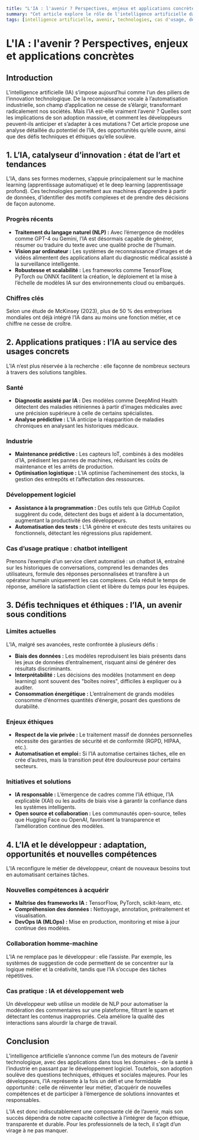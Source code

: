 ```yaml
title: "L'IA : l'avenir ? Perspectives, enjeux et applications concrètes"
summary: "Cet article explore le rôle de l'intelligence artificielle dans l'avenir des technologies, en détaillant ses avancées, ses applications pratiques, ses défis éthiques et son impact sur le métier de développeur."
tags: [intelligence artificielle, avenir, technologies, cas d'usage, développement logiciel]
```

# L'IA : l'avenir ? Perspectives, enjeux et applications concrètes

## Introduction

L'intelligence artificielle (IA) s’impose aujourd’hui comme l’un des piliers de l’innovation technologique. De la reconnaissance vocale à l’automatisation industrielle, son champ d’application ne cesse de s’élargir, transformant radicalement nos sociétés. Mais l’IA est-elle vraiment l’avenir ? Quelles sont les implications de son adoption massive, et comment les développeurs peuvent-ils anticiper et s’adapter à ces mutations ? Cet article propose une analyse détaillée du potentiel de l’IA, des opportunités qu’elle ouvre, ainsi que des défis techniques et éthiques qu’elle soulève.

## 1. L’IA, catalyseur d’innovation : état de l’art et tendances

L’IA, dans ses formes modernes, s’appuie principalement sur le machine learning (apprentissage automatique) et le deep learning (apprentissage profond). Ces technologies permettent aux machines d’apprendre à partir de données, d’identifier des motifs complexes et de prendre des décisions de façon autonome.

### Progrès récents

- **Traitement du langage naturel (NLP) :** Avec l’émergence de modèles comme GPT-4 ou Gemini, l’IA est désormais capable de générer, résumer ou traduire du texte avec une qualité proche de l’humain.
- **Vision par ordinateur :** Les systèmes de reconnaissance d’images et de vidéos alimentent des applications allant du diagnostic médical assisté à la surveillance intelligente.
- **Robustesse et scalabilité :** Les frameworks comme TensorFlow, PyTorch ou ONNX facilitent la création, le déploiement et la mise à l’échelle de modèles IA sur des environnements cloud ou embarqués.

### Chiffres clés

Selon une étude de McKinsey (2023), plus de 50 % des entreprises mondiales ont déjà intégré l’IA dans au moins une fonction métier, et ce chiffre ne cesse de croître.

## 2. Applications pratiques : l’IA au service des usages concrets

L’IA n’est plus réservée à la recherche : elle façonne de nombreux secteurs à travers des solutions tangibles.

### Santé

- **Diagnostic assisté par IA :** Des modèles comme DeepMind Health détectent des maladies rétiniennes à partir d’images médicales avec une précision supérieure à celle de certains spécialistes.
- **Analyse prédictive :** L’IA anticipe la réapparition de maladies chroniques en analysant les historiques médicaux.

### Industrie

- **Maintenance prédictive :** Les capteurs IoT, combinés à des modèles d’IA, prédisent les pannes de machines, réduisant les coûts de maintenance et les arrêts de production.
- **Optimisation logistique :** L’IA optimise l’acheminement des stocks, la gestion des entrepôts et l’affectation des ressources.

### Développement logiciel

- **Assistance à la programmation :** Des outils tels que GitHub Copilot suggèrent du code, détectent des bugs et aident à la documentation, augmentant la productivité des développeurs.
- **Automatisation des tests :** L’IA génère et exécute des tests unitaires ou fonctionnels, détectant les régressions plus rapidement.

### Cas d’usage pratique : chatbot intelligent

Prenons l’exemple d’un service client automatisé : un chatbot IA, entraîné sur les historiques de conversations, comprend les demandes des utilisateurs, formule des réponses personnalisées et transfère à un opérateur humain uniquement les cas complexes. Cela réduit le temps de réponse, améliore la satisfaction client et libère du temps pour les équipes.

## 3. Défis techniques et éthiques : l’IA, un avenir sous conditions

### Limites actuelles

L’IA, malgré ses avancées, reste confrontée à plusieurs défis :

- **Biais des données :** Les modèles reproduisent les biais présents dans les jeux de données d’entraînement, risquant ainsi de générer des résultats discriminants.
- **Interprétabilité :** Les décisions des modèles (notamment en deep learning) sont souvent des "boîtes noires", difficiles à expliquer ou à auditer.
- **Consommation énergétique :** L’entraînement de grands modèles consomme d’énormes quantités d’énergie, posant des questions de durabilité.

### Enjeux éthiques

- **Respect de la vie privée :** Le traitement massif de données personnelles nécessite des garanties de sécurité et de conformité (RGPD, HIPAA, etc.).
- **Automatisation et emploi :** Si l’IA automatise certaines tâches, elle en crée d’autres, mais la transition peut être douloureuse pour certains secteurs.

### Initiatives et solutions

- **IA responsable :** L’émergence de cadres comme l’IA éthique, l’IA explicable (XAI) ou les audits de biais vise à garantir la confiance dans les systèmes intelligents.
- **Open source et collaboration :** Les communautés open-source, telles que Hugging Face ou OpenAI, favorisent la transparence et l’amélioration continue des modèles.

## 4. L’IA et le développeur : adaptation, opportunités et nouvelles compétences

L’IA reconfigure le métier de développeur, créant de nouveaux besoins tout en automatisant certaines tâches.

### Nouvelles compétences à acquérir

- **Maîtrise des frameworks IA :** TensorFlow, PyTorch, scikit-learn, etc.
- **Compréhension des données :** Nettoyage, annotation, prétraitement et visualisation.
- **DevOps IA (MLOps) :** Mise en production, monitoring et mise à jour continue des modèles.

### Collaboration homme-machine

L’IA ne remplace pas le développeur : elle l’assiste. Par exemple, les systèmes de suggestion de code permettent de se concentrer sur la logique métier et la créativité, tandis que l’IA s’occupe des tâches répétitives.

### Cas pratique : IA et développement web

Un développeur web utilise un modèle de NLP pour automatiser la modération des commentaires sur une plateforme, filtrant le spam et détectant les contenus inappropriés. Cela améliore la qualité des interactions sans alourdir la charge de travail.

## Conclusion

L’intelligence artificielle s’annonce comme l’un des moteurs de l’avenir technologique, avec des applications dans tous les domaines – de la santé à l’industrie en passant par le développement logiciel. Toutefois, son adoption soulève des questions techniques, éthiques et sociales majeures. Pour les développeurs, l’IA représente à la fois un défi et une formidable opportunité : celle de réinventer leur métier, d’acquérir de nouvelles compétences et de participer à l’émergence de solutions innovantes et responsables.

L’IA est donc indiscutablement une composante clé de l’avenir, mais son succès dépendra de notre capacité collective à l’intégrer de façon éthique, transparente et durable. Pour les professionnels de la tech, il s’agit d’un virage à ne pas manquer.